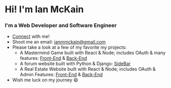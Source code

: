 # Hi! I'm Ian McKain
### I'm a Web Developer and Software Engineer

* [Connect](www.linkedin.com/in/ian-mckain) with me!
* Shoot me an email: ianmmckain@gmail.com
* Please take a look at a few of my favorite my projects:
  * A Mastermind Game built with React & Node; includes OAuth & many features: [Front-End](https://github.com/imckain/react-mastermind-frontend) & [Back-End](https://github.com/imckain/react-mastermind-backend)
  * A forum website built with Python & Django: [SideBar](https://github.com/imckain/project-django)
  * A Real Estate Website built with React & Node; includes OAuth & Admin Features: [Front-End](https://github.com/imckain/react-real-estate-app-client) & [Back-End](https://github.com/imckain/react-real-estate-app-backend)
* Wish me luck on my journey 😄
